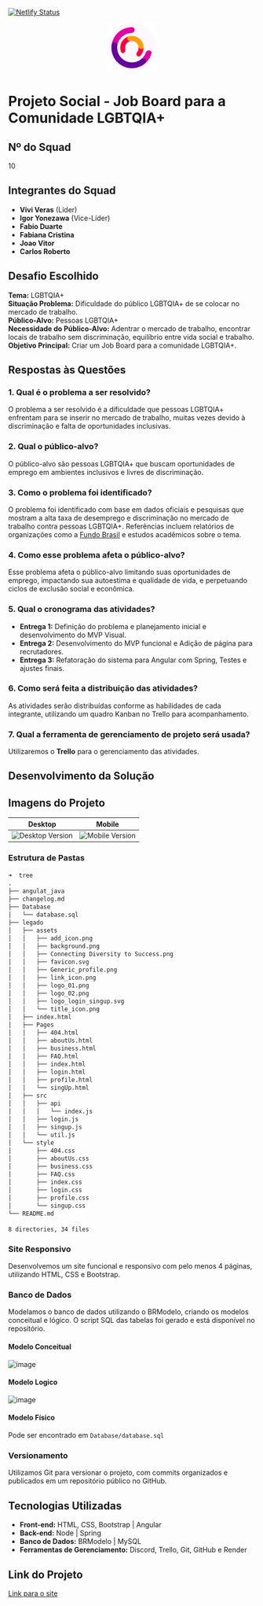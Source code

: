 [![Netlify Status](https://api.netlify.com/api/v1/badges/99abfbc8-033d-4fc0-8b64-f1264ee738a8/deploy-status)](https://app.netlify.com/sites/rainbow-talents/deploys)

<p align="center">
    <img src="./assets/favicon_.svg" alt="Globe Icon" width="100" height="100">
</p>

# Projeto Social - Job Board para a Comunidade LGBTQIA+

## Nº do Squad

10

## Integrantes do Squad

-   **Vivi Veras** (Líder)
-   **Igor Yonezawa** (Vice-Líder)
-   **Fabio Duarte**
-   **Fabiana Cristina**
-   **Joao Vitor**
-   **Carlos Roberto**

## Desafio Escolhido

**Tema:** LGBTQIA+  
**Situação Problema:** Dificuldade do público LGBTQIA+ de se colocar no mercado de trabalho.  
**Público-Alvo:** Pessoas LGBTQIA+  
**Necessidade do Público-Alvo:** Adentrar o mercado de trabalho, encontrar locais de trabalho sem discriminação, equilíbrio entre vida social e trabalho.  
**Objetivo Principal:** Criar um Job Board para a comunidade LGBTQIA+.

## Respostas às Questões

### 1. Qual é o problema a ser resolvido?

O problema a ser resolvido é a dificuldade que pessoas LGBTQIA+ enfrentam para se inserir no mercado de trabalho, muitas vezes devido à discriminação e falta de oportunidades inclusivas.

### 2. Qual o público-alvo?

O público-alvo são pessoas LGBTQIA+ que buscam oportunidades de emprego em ambientes inclusivos e livres de discriminação.

### 3. Como o problema foi identificado?

O problema foi identificado com base em dados oficiais e pesquisas que mostram a alta taxa de desemprego e discriminação no mercado de trabalho contra pessoas LGBTQIA+. Referências incluem relatórios de organizações como a [Fundo Brasil](https://www.fundobrasil.org.br/blog/as-dificuldades-enfrentadas-pelas-pessoas-lgbtqia/) e estudos acadêmicos sobre o tema.

### 4. Como esse problema afeta o público-alvo?

Esse problema afeta o público-alvo limitando suas oportunidades de emprego, impactando sua autoestima e qualidade de vida, e perpetuando ciclos de exclusão social e econômica.

### 5. Qual o cronograma das atividades?

-   **Entrega 1:** Definição do problema e planejamento inicial e desenvolvimento do MVP Visual.
-   **Entrega 2:** Desenvolvimento do MVP funcional e Adição de página para recrutadores.
-   **Entrega 3:** Refatoração do sistema para Angular com Spring, Testes e ajustes finais.

### 6. Como será feita a distribuição das atividades?

As atividades serão distribuídas conforme as habilidades de cada integrante, utilizando um quadro Kanban no Trello para acompanhamento.

### 7. Qual a ferramenta de gerenciamento de projeto será usada?

Utilizaremos o **Trello** para o gerenciamento das atividades.

## Desenvolvimento da Solução

## Imagens do Projeto

<table>
    <thead>
        <tr>
            <th>Desktop</th>
            <th>Mobile</th>
        </tr>
    </thead>
    <tbody>
        <tr>
            <td><img src="" alt="Desktop Version"></td>
            <td><img src="https://github.com/user-attachments/assets/f828606a-740b-4f87-86af-ee097d719148" alt="Mobile Version"></td>
        </tr>
    </tbody>
</table>

### Estrutura de Pastas

```
➜  tree
.
├── angulat_java
├── changelog.md
├── Database
│   └── database.sql
├── legado
│   ├── assets
│   │   ├── add_icon.png
│   │   ├── background.png
│   │   ├── Connecting Diversity to Success.png
│   │   ├── favicon.svg
│   │   ├── Generic_profile.png
│   │   ├── link_icon.png
│   │   ├── logo_01.png
│   │   ├── logo_02.png
│   │   ├── logo_login_singup.svg
│   │   └── title_icon.png
│   ├── index.html
│   ├── Pages
│   │   ├── 404.html
│   │   ├── aboutUs.html
│   │   ├── business.html
│   │   ├── FAQ.html
│   │   ├── index.html
│   │   ├── login.html
│   │   ├── profile.html
│   │   └── singUp.html
│   ├── src
│   │   ├── api
│   │   │   └── index.js
│   │   ├── login.js
│   │   ├── singup.js
│   │   └── util.js
│   └── style
│       ├── 404.css
│       ├── aboutUs.css
│       ├── business.css
│       ├── FAQ.css
│       ├── index.css
│       ├── login.css
│       ├── profile.css
│       └── singup.css
└── README.md

8 directories, 34 files
```

### Site Responsivo

Desenvolvemos um site funcional e responsivo com pelo menos 4 páginas, utilizando HTML, CSS e Bootstrap.

### Banco de Dados

Modelamos o banco de dados utilizando o BRModelo, criando os modelos conceitual e lógico. O script SQL das tabelas foi gerado e está disponível no repositório.

#### Modelo Conceitual

![image](https://github.com/user-attachments/assets/e70973bd-342a-4884-94d6-eab525318ffb)

#### Modelo Logico

![image](https://github.com/user-attachments/assets/6cc04b1d-3ce8-4984-92c8-5691b32e7fa5)

#### Modelo Físico

Pode ser encontrado em `Database/database.sql`

### Versionamento

Utilizamos Git para versionar o projeto, com commits organizados e publicados em um repositório público no GitHub.

## Tecnologias Utilizadas

-   **Front-end:** HTML, CSS, Bootstrap | Angular
-   **Back-end:** Node | Spring
-   **Banco de Dados:** BRModelo | MySQL
-   **Ferramentas de Gerenciamento:** Discord, Trello, Git, GitHub e Render

## Link do Projeto

[Link para o site](https://rt-i7lk.onrender.com/)
